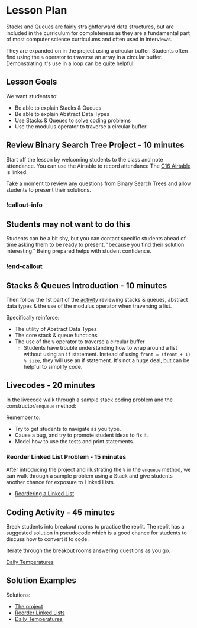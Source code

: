 # Lesson Plan

Stacks and Queues are fairly straightforward data structures, but are included in the curriculum for completeness as they are a fundamental part of most computer science curriculums and often used in interviews.

They are expanded on in the project using a circular buffer. Students often find using the `%` operator to traverse an array in a circular buffer. Demonstrating it's use in a loop can be quite helpful.

## Lesson Goals

We want students to:

- Be able to explain Stacks & Queues
- Be able to explain Abstract Data Types
- Use Stacks & Queues to solve coding problems
- Use the modulus operator to traverse a circular buffer

## Review Binary Search Tree Project - 10 minutes

Start off the lesson by welcoming students to the class and note attendance. You can use the Airtable to record attendance The [C16 Airtable](https://airtable.com/appkfPQ769uxQLSei/tbl6oiA8ZG1wKUonM/viwgf4wesbLFMlg1L?blocks=hide) is linked.

Take a moment to review any questions from Binary Search Trees and allow students to present their solutions.

### !callout-info

## Students may not want to do this

Students can be a bit shy, but you can contact specific students ahead of time asking them to be ready to present, "because you find their solution interesting."  Being prepared helps with student confidence.

### !end-callout

## Stacks & Queues Introduction - 10 minutes

Then follow the 1st part of the [activity](./01-stacks-and-queues.md) reviewing stacks & queues, abstract data types & the use of the modulus operator when traversing a list.  

Specifically reinforce:

- The utility of Abstract Data Types
- The core stack & queue functions
- The use of the `%` operator to traverse a circular buffer
    - Students have trouble understanding how to wrap around a list without using an `if` statement.  Instead of using `front = (front + 1) % size`, they will use an if statement.  It's not a huge deal, but can be helpful to simplify code.

## Livecodes - 20 minutes

In the livecode walk through a sample stack coding problem and the constructor/`enqueue` method:

Remember to:

- Try to get students to navigate as you type.  
- Cause a bug, and try to promote student ideas to fix it.
- Model how to use the tests and print statements.

### Reorder Linked List Problem - 15 minutes

After introducing the project and illustrating the `%` in the `enqueue` method, we can walk through a sample problem using a Stack and give students another chance for exposure to Linked Lists.

- [Reordering a Linked List](https://replit.com/@adadev/reorderlinkedlist#reorder_linked_list/reorder_linked_list.py)

## Coding Activity - 45 minutes

Break students into breakout rooms to practice the replit. The replit has a suggested solution in pseudocode which is a good chance for students to discuss how to convert it to code.

Iterate through the breakout rooms answering questions as you go.

[Daily Temperatures](https://replit.com/@adadev/Daily-Temperatures-Solution#daily_temperatures/daily_temperatures.py)

## Solution Examples

Solutions:

- [The project](https://github.com/adagold/stacks-queues/tree/python-solution)
- [Reorder Linked Lists](https://replit.com/@adadev/reorderlinkedlist-Solution)
- [Daily Temperatures](https://replit.com/@adadev/Daily-Temperatures-Solution)
